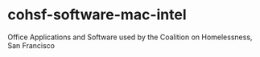 cohsf-software-mac-intel
========================

Office Applications and Software used by the Coalition on Homelessness, San Francisco
